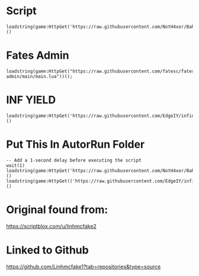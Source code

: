 # Script
```
loadstring(game:HttpGet('https://raw.githubusercontent.com/NotH4xor/Bahasf/refs/heads/main/Main'))()
```
# Fates Admin
```
loadstring(game:HttpGet("https://raw.githubusercontent.com/fatesc/fates-admin/main/main.lua"))();
```
# INF YIELD
```
loadstring(game:HttpGet('https://raw.githubusercontent.com/EdgeIY/infiniteyield/master/source'))()
```

# Put This In AutorRun Folder
```
-- Add a 1-second delay before executing the script
wait(1)
loadstring(game:HttpGet('https://raw.githubusercontent.com/NotH4xor/Bahasf/refs/heads/main/Main'))()
loadstring(game:HttpGet(('https://raw.githubusercontent.com/EdgeIY/infiniteyield/master/source'),true))()
```
# Original found from:
https://scriptblox.com/u/linhmcfake2


# Linked to Github
https://github.com/Linhmcfake1?tab=repositories&type=source


